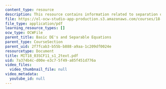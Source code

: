```yaml
---
content_type: resource
description: This resource contains information related to separation of variables.
file: https://ol-ocw-studio-app-production.s3.amazonaws.com/courses/18-03sc-differential-equations-fall-2011/7a374b4cd00ee3c75f49a85f451d776a_MIT18_03SCF11_s1_2text.pdf
file_type: application/pdf
learning_resource_types: []
ocw_type: OCWFile
parent_title: Basic DE's and Separable Equations
parent_type: CourseSection
parent_uid: 2f7fcab3-b55b-b888-a9aa-1c209df0024e
resourcetype: Document
title: MIT18_03SCF11_s1_2text.pdf
uid: 7a374b4c-d00e-e3c7-5f49-a85f451d776a
video_files:
  video_thumbnail_file: null
video_metadata:
  youtube_id: null
---
```

